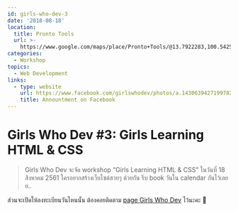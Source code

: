 ```yaml
---
id: girls-who-dev-3
date: '2018-08-18'
location:
  title: Pronto Tools
  url: >-
    https://www.google.com/maps/place/Pronto+Tools/@13.7922283,100.5425157,17z/data=!3m1!4b1!4m5!3m4!1s0x30e29c10914e96d5:0x8e78f9849ffdbea8!8m2!3d13.7922231!4d100.5447044
categories:
  - Workshop
topics:
  - Web Development
links:
  - type: website
    url: https://www.facebook.com/girlswhodev/photos/a.1430639427199782.1073741827.1430611950535863/2038556416408077/?type=3&theater
    title: Annountment on Facebook
---
```


# Girls Who Dev #3: Girls Learning HTML & CSS

> Girls Who Dev จะจัด workshop “Girls Learning HTML & CSS” ในวันที่ 18 สิงหาคม 2561 ใครอยากสร้างเว็บไซต์สวยๆ ด้วยกัน รีบ book วันใน calendar กันไว้เลยย..

ส่วนจะเปิดให้ลงทะเบียนวันไหนนั้น ต้องคอยติดตาม [page Girls Who Dev](https://www.facebook.com/girlswhodev) ไว้นะคะ 🙂
